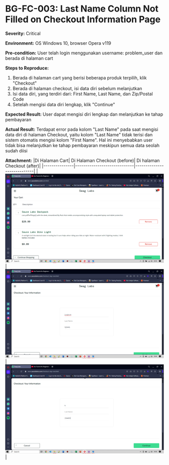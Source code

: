 # BG-FC-003: Last Name Column Not Filled on Checkout Information Page

**Severity:** Critical

**Environment:** OS Windows 10, browser Opera v119

**Pre-condition:** User telah login menggunakan username: problem_user dan berada di halaman cart

**Steps to Reproduce:**
1. Berada di halaman cart yang berisi beberapa produk terpilih, klik "Checkout"
2. Berada di halaman checkout, isi data diri sebelum melanjutkan
3. Isi data diri, yang terdiri dari: First Name, Last Name, dan Zip/Postal Code
4. Setelah mengisi data diri lengkap, klik "Continue"

**Expected Result:** User dapat mengisi  diri lengkap dan melanjutkan ke tahap pembayaran

**Actual Result:** Terdapat error pada kolom "Last Name" pada saat mengisi data diri di halaman Checkout, yaitu kolom "Last Name" tidak terisi dan sistem otomatis mengisi kolom "First Name".  Hal ini menyebabkan user tidak bisa melanjutkan ke tahap pembayaran meskipun semua data seolah sudah diisi

**Attachment:**
|Di Halaman Cart| Di Halaman Checkout (before)| Di halaman Checkout (after)|
|---------------|-----------------------------|----------------------------|
|![cart](../../documentations/BG-FC-003-cart.png)|![checkout](../../documentations/BG-FC-003-before.png)|![cart](../../documentations/BG-FC-003-after.png)|
